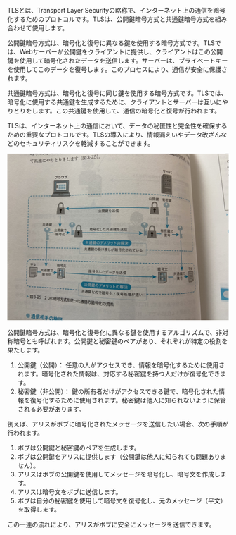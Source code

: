 TLSとは、Transport Layer Securityの略称で、インターネット上の通信を暗号化するためのプロトコルです。TLSは、公開鍵暗号方式と共通鍵暗号方式を組み合わせて使用します。

公開鍵暗号方式は、暗号化と復号に異なる鍵を使用する暗号方式です。TLSでは、Webサーバーが公開鍵をクライアントに提供し、クライアントはこの公開鍵を使用して暗号化されたデータを送信します。サーバーは、プライベートキーを使用してこのデータを復号します。このプロセスにより、通信が安全に保護されます。

共通鍵暗号方式は、暗号化と復号に同じ鍵を使用する暗号方式です。TLSでは、暗号化に使用する共通鍵を生成するために、クライアントとサーバーは互いにやりとりをします。この共通鍵を使用して、通信の暗号化と復号が行われます。

TLSは、インターネット上の通信において、データの秘匿性と完全性を確保するための重要なプロトコルです。TLSの導入により、情報漏えいやデータ改ざんなどのセキュリティリスクを軽減することができます。

![714EB8AC-23C9-427E-B4E8-3BD5ADA63BF2.jpeg](/セキュリティ/技術メモ/images/714EB8AC-23C9-427E-B4E8-3BD5ADA63BF2.jpeg)

公開鍵暗号方式は、暗号化と復号化に異なる鍵を使用するアルゴリズムで、非対称暗号とも呼ばれます。公開鍵と秘密鍵のペアがあり、それぞれが特定の役割を果たします。

1. 公開鍵（公開）： 任意の人がアクセスでき、情報を暗号化するために使用されます。暗号化された情報は、対応する秘密鍵を持つ人だけが復号化できます。
2. 秘密鍵（非公開）： 鍵の所有者だけがアクセスできる鍵で、暗号化された情報を復号化するために使用されます。秘密鍵は他人に知られないように保管される必要があります。

例えば、アリスがボブに暗号化されたメッセージを送信したい場合、次の手順が行われます。

1. ボブは公開鍵と秘密鍵のペアを生成します。
2. ボブは公開鍵をアリスに提供します（公開鍵は他人に知られても問題ありません）。
3. アリスはボブの公開鍵を使用してメッセージを暗号化し、暗号文を作成します。
4. アリスは暗号文をボブに送信します。
5. ボブは自分の秘密鍵を使用して暗号文を復号化し、元のメッセージ（平文）を取得します。

この一連の流れにより、アリスがボブに安全にメッセージを送信できます。